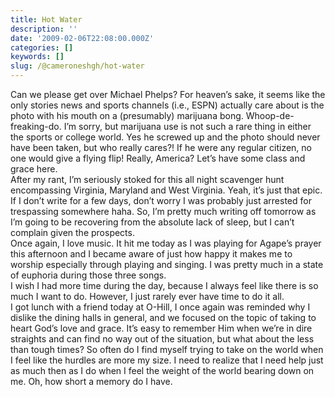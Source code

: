 ```yaml
---
title: Hot Water
description: ''
date: '2009-02-06T22:08:00.000Z'
categories: []
keywords: []
slug: /@cameroneshgh/hot-water
---
```


Can we please get over Michael Phelps? For heaven’s sake, it seems like the only stories news and sports channels (i.e., ESPN) actually care about is the photo with his mouth on a (presumably) marijuana bong. Whoop-de-freaking-do. I’m sorry, but marijuana use is not such a rare thing in either the sports or college world. Yes he screwed up and the photo should never have been taken, but who really cares?! If he were any regular citizen, no one would give a flying flip! Really, America? Let’s have some class and grace here.  
After my rant, I’m seriously stoked for this all night scavenger hunt encompassing Virginia, Maryland and West Virginia. Yeah, it’s just that epic. If I don’t write for a few days, don’t worry I was probably just arrested for trespassing somewhere haha. So, I’m pretty much writing off tomorrow as I’m going to be recovering from the absolute lack of sleep, but I can’t complain given the prospects.  
Once again, I love music. It hit me today as I was playing for Agape’s prayer this afternoon and I became aware of just how happy it makes me to worship especially through playing and singing. I was pretty much in a state of euphoria during those three songs.  
I wish I had more time during the day, because I always feel like there is so much I want to do. However, I just rarely ever have time to do it all.  
I got lunch with a friend today at O-Hill, I once again was reminded why I dislike the dining halls in general, and we focused on the topic of taking to heart God’s love and grace. It’s easy to remember Him when we’re in dire straights and can find no way out of the situation, but what about the less than tough times? So often do I find myself trying to take on the world when I feel like the hurdles are more my size. I need to realize that I need help just as much then as I do when I feel the weight of the world bearing down on me. Oh, how short a memory do I have.